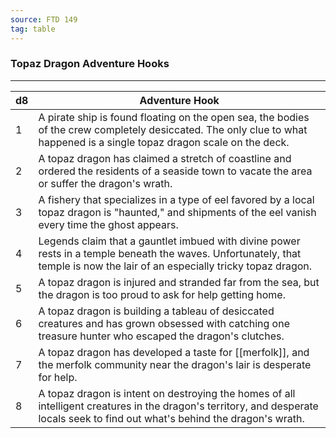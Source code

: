 ```yaml
---
source: FTD 149
tag: table
---
```


### Topaz Dragon Adventure Hooks
---
|d8|Adventure Hook|
|----|------------|
|1|A pirate ship is found floating on the open sea, the bodies of the crew completely desiccated. The only clue to what happened is a single topaz dragon scale on the deck.|
|2|A topaz dragon has claimed a stretch of coastline and ordered the residents of a seaside town to vacate the area or suffer the dragon's wrath.|
|3|A fishery that specializes in a type of eel favored by a local topaz dragon is "haunted," and shipments of the eel vanish every time the ghost appears.|
|4|Legends claim that a gauntlet imbued with divine power rests in a temple beneath the waves. Unfortunately, that temple is now the lair of an especially tricky topaz dragon.|
|5|A topaz dragon is injured and stranded far from the sea, but the dragon is too proud to ask for help getting home.|
|6|A topaz dragon is building a tableau of desiccated creatures and has grown obsessed with catching one treasure hunter who escaped the dragon's clutches.|
|7|A topaz dragon has developed a taste for [[merfolk]], and the merfolk community near the dragon's lair is desperate for help.|
|8|A topaz dragon is intent on destroying the homes of all intelligent creatures in the dragon's territory, and desperate locals seek to find out what's behind the dragon's wrath.|
